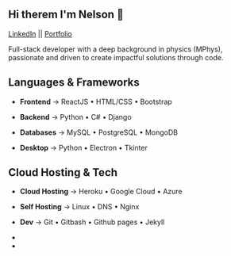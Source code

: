 ## Hi therem I'm Nelson 👋

[LinkedIn]() || [Portfolio]() 

Full-stack developer with a deep background in physics (MPhys), passionate and driven to create impactful solutions through code.

## Languages & Frameworks

- **Frontend** &rarr; ReactJS &bull; HTML/CSS &bull; Bootstrap

- **Backend** &rarr; Python &bull; C# &bull; Django

- **Databases** &rarr; MySQL &bull; PostgreSQL &bull; MongoDB

- **Desktop** &rarr; Python &bull; Electron &bull; Tkinter

## Cloud Hosting & Tech

- **Cloud Hosting** &rarr; Heroku &bull; Google Cloud &bull; Azure

- **Self Hosting** &rarr; Linux &bull; DNS &bull; Nginx

- **Dev** &rarr; Git &bull; Gitbash &bull; Github pages &bull; Jekyll

- 

- 
 
    
<!--
**Nylsonnn/Nylsonnn** is a ✨ _special_ ✨ repository because its `README.md` (this file) appears on your GitHub profile.

Here are some ideas to get you started:

- 🔭 I’m currently working on ...
- 🌱 I’m currently learning ...
- 👯 I’m looking to collaborate on ...
- 🤔 I’m looking for help with ...
- 💬 Ask me about ...
- 📫 How to reach me: ...
- 😄 Pronouns: ...
- ⚡ Fun fact: ...
-->
